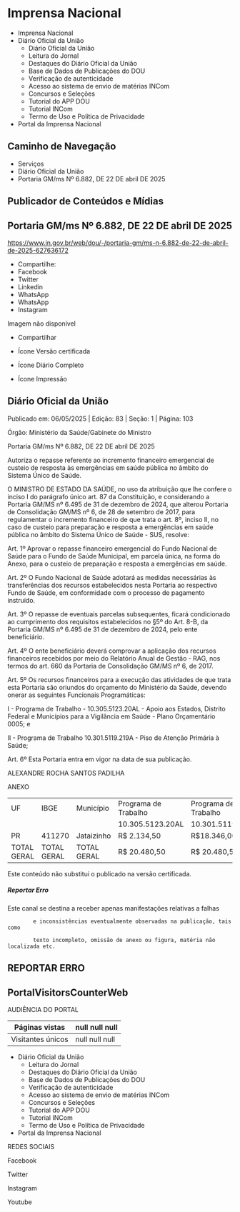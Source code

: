 # Imprensa Nacional

- Imprensa Nacional
- Diário Oficial da União
    - Diário Oficial da União
    - Leitura do Jornal
    - Destaques do Diário Oficial da União
    - Base de Dados de Publicações do DOU
    - Verificação de autenticidade
    - Acesso ao sistema de envio de matérias INCom
    - Concursos e Seleções
    - Tutorial do APP DOU
    - Tutorial INCom
    - Termo de Uso e Política de Privacidade
- Portal da Imprensa Nacional

<!-- image -->

## Caminho de Navegação

- Serviços
- Diário Oficial da União
- Portaria GM/ms Nº 6.882, DE 22 DE abril DE 2025

## Publicador de Conteúdos e Mídias

## Portaria GM/ms Nº 6.882, DE 22 DE abril DE 2025

https://www.in.gov.br/web/dou/-/portaria-gm/ms-n-6.882-de-22-de-abril-de-2025-627636172

- Compartilhe:
- Facebook
- Twitter
- Linkedin
- WhatsApp
- WhatsApp
- Instagram


Imagem não disponível
- Compartilhar

- Ícone
Versão certificada
- Ícone
Diário Completo
- Ícone
Impressão

## Diário Oficial da União

Publicado em: 
06/05/2025
 | 
Edição: 
83
 | 
Seção: 1
 | 
Página: 
103

Órgão: 
Ministério da Saúde/Gabinete do Ministro

Portaria GM/ms Nº 6.882, DE 22 DE abril DE 2025

Autoriza o repasse referente ao incremento financeiro emergencial de custeio de resposta às emergências em saúde pública no âmbito do Sistema Único de Saúde.

O MINISTRO DE ESTADO DA SAÚDE, no uso da atribuição que lhe confere o inciso I do parágrafo único art. 87 da Constituição, e considerando a Portaria GM/MS nº 6.495 de 31 de dezembro de 2024, que alterou Portaria de Consolidação GM/MS nº 6, de 28 de setembro de 2017, para regulamentar o incremento financeiro de que trata o art. 8º, inciso II, no caso de custeio para preparação e resposta a emergências em saúde pública no âmbito do Sistema Único de Saúde - SUS, resolve:

Art. 1º Aprovar o repasse financeiro emergencial do Fundo Nacional de Saúde para o Fundo de Saúde Municipal, em parcela única, na forma do Anexo, para o custeio de preparação e resposta a emergências em saúde.

Art. 2º O Fundo Nacional de Saúde adotará as medidas necessárias às transferências dos recursos estabelecidos nesta Portaria ao respectivo Fundo de Saúde, em conformidade com o processo de pagamento instruído.

Art. 3º O repasse de eventuais parcelas subsequentes, ficará condicionado ao cumprimento dos requisitos estabelecidos no §5º do Art. 8-B, da Portaria GM/MS nº 6.495 de 31 de dezembro de 2024, pelo ente beneficiário.

Art. 4º O ente beneficiário deverá comprovar a aplicação dos recursos financeiros recebidos por meio do Relatório Anual de Gestão - RAG, nos termos do art. 660 da Portaria de Consolidação GM/MS nº 6, de 2017.

Art. 5º Os recursos financeiros para a execução das atividades de que trata esta Portaria são oriundos do orçamento do Ministério da Saúde, devendo onerar as seguintes Funcionais Programáticas:

I - Programa de Trabalho - 10.305.5123.20AL - Apoio aos Estados, Distrito Federal e Municípios para a Vigilância em Saúde - Plano Orçamentário 0005; e

II - Programa de Trabalho 10.301.5119.219A - Piso de Atenção Primária à Saúde;

Art. 6º Esta Portaria entra em vigor na data de sua publicação.

ALEXANDRE ROCHA SANTOS PADILHA

ANEXO

|             |             |             |                      |                      |
|-------------|-------------|-------------|----------------------|----------------------|
| UF          | IBGE        | Município   | Programa de Trabalho | Programa de Trabalho |
|             |             |             | 10.305.5123.20AL     | 10.301.5119.219A     |
| PR          | 411270      | Jataizinho  | R$ 2.134,50          | R$18.346,00          |
| TOTAL GERAL | TOTAL GERAL | TOTAL GERAL | R$ 20.480,50         | R$ 20.480,50         |

Este conteúdo não substitui o publicado na versão certificada.

##### Reportar Erro

Este canal se destina a receber apenas manifestações relativas a falhas
            e inconsistências eventualmente observadas na publicação, tais como 
            texto incompleto, omissão de anexo ou figura, matéria não localizada etc.

## REPORTAR ERRO

<!-- image -->

## PortalVisitorsCounterWeb

AUDIÊNCIA DO PORTAL

| Páginas vistas    | null null  null   |
|-------------------|-------------------|
| Visitantes únicos | null  null  null  |

- Diário Oficial da União
    - Leitura do Jornal
    - Destaques do Diário Oficial da União
    - Base de Dados de Publicações do DOU
    - Verificação de autenticidade
    - Acesso ao sistema de envio de matérias INCom
    - Concursos e Seleções
    - Tutorial do APP DOU
    - Tutorial INCom
    - Termo de Uso e Política de Privacidade
- Portal da Imprensa Nacional

REDES SOCIAIS

Facebook

Twitter

Instagram

Youtube

<!-- image -->

<!-- image -->

<!-- image -->